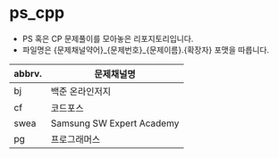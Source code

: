 # ps_cpp
- PS 혹은 CP 문제풀이를 모아놓은 리포지토리입니다.
- 파일명은 {문제채널약어}\_{문제번호}\_{문제이름}.{확장자} 포맷을 따릅니다.

|abbrv.|문제채널명|
|---|---|
|bj|백준 온라인저지|
|cf|코드포스|
|swea|Samsung SW Expert Academy|
|pg|프로그래머스|
